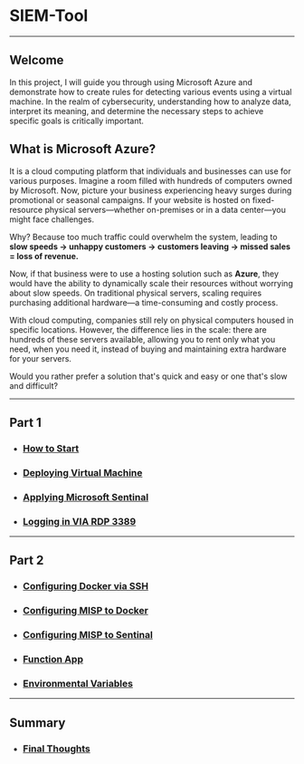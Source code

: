 # SIEM-Tool

<hr>

## Welcome 
<p>
    In this project, I will guide you through using Microsoft Azure and demonstrate how to create rules for detecting various events using a virtual machine. In the realm of cybersecurity, understanding how to analyze data, interpret its meaning, and determine the necessary steps to achieve specific goals is critically important.
</p>

## What is Microsoft Azure? 
<p>
    It is a cloud computing platform that individuals and businesses can use for various purposes. Imagine a room filled with hundreds of computers owned by Microsoft. Now, picture your business experiencing heavy surges during promotional or seasonal campaigns. If your website is hosted on fixed-resource physical servers—whether on-premises or in a data center—you might face challenges.
</p>
<p>
    Why? Because too much traffic could overwhelm the system, leading to <b> slow speeds → unhappy customers → customers leaving → missed sales = loss of revenue. </b>
</p>
<p>
    Now, if that business were to use a hosting solution such as <b>Azure</b>, they would have the ability to dynamically scale their resources without worrying about slow speeds. On traditional physical servers, scaling requires purchasing additional hardware—a time-consuming and costly process.
</p>
<p>
    With cloud computing, companies still rely on physical computers housed in specific locations. However, the difference lies in the scale: there are hundreds of these servers available, allowing you to rent only what you need, when you need it, instead of buying and maintaining extra hardware for your servers.
</p>
<p>
    Would you rather prefer a solution that's quick and easy or one that's slow and difficult?
</p>

<hr>

## Part 1
- <h3> <a href="/SIEM/initial.md"> How to Start </a> </h3>
- <h3> <a href="/SIEM/virtual_machine.md"> Deploying Virtual Machine </a> </h3>
- <h3> <a href="/SIEM/sentinal.md"> Applying Microsoft Sentinal </a> </h3>
- <h3> <a href="/SIEM/rdp.md"> Logging in VIA RDP 3389 </a> </h3>

<hr> 

## Part 2
- <h3> <a href="/SIEM/docker.md"> Configuring Docker via SSH </a> </h3>
- <h3> <a href="/SIEM/misp_docker.md"> Configuring MISP to Docker </a> </h3>
- <h3> <a href="/SIEM/misp_sentinal.md"> Configuring MISP to Sentinal </a> </h3>
- <h3> <a href="/SIEM/function_app.md"> Function App </a> </h3>
- <h3> <a href="/SIEM/variables.md"> Environmental Variables </a> </h3>

<hr>

## Summary 
- <h3> <a href="/SIEM/final.md"> Final Thoughts </a> </h3>
